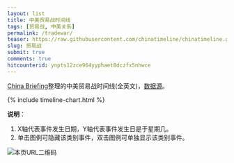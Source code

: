 ```yaml
---
layout: list
title: 中美贸易战时间线
tags: [贸易战, 中美关系]
permalink: /tradewar/
teaser: https://raw.githubusercontent.com/chinatimeline/chinatimeline.github.io/master/images/tradewar.png
slug: 贸易战
submit: true
comments: true
hitcounterid: ynpts12zce964yyphaet8dczfx5nhwce
---
```


[China Briefing](https://www.china-briefing.com)整理的中美贸易战时间线(全英文)，[数据源](https://www.china-briefing.com/news/the-us-china-trade-war-a-timeline/)。

{% include timeline-chart.html %}
<script>
plotTimeline(
'<b>US-China Trade War Timeline</b> Source: china-briefing.com<br><i>Click or Hover On Markers To See Event Title</i>',
'https://raw.githubusercontent.com/chinatimeline/data/master/US_CN_TradeWar/TradeWar_Events.csv',
'https://raw.githubusercontent.com/chinatimeline/data/master/US_CN_TradeWar/Presidential_term.csv'
)
</script>

<!-- Start of iframe Code -->
<!--iframe width="100%" height="600" frameborder="0" scrolling="no" src="https://chinatimeline.pythonanywhere.com/tradewar"></iframe -->
<!-- <iframe width="100%" height="600" frameborder="0" scrolling="no" src="https://plot.ly/~chinatimeline/4.embed"></iframe> -->

<!-- End of iframe Code -->

**说明**：
1. X轴代表事件发生日期，Y轴代表事件发生日是于星期几。
2. 单击图例可隐藏该类别事件，双击图例可单独显示该类别事件。

![本页URL二维码](https://i.imgur.com/gXJrEKS.png)
